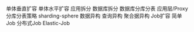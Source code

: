 单体垂直扩容
单体水平扩容
应用拆分
数据库拆分
数据库分库分表
    应用层/Proxy
    分库分表策略
    sharding-sphere
数据异构
    查询异构
    聚合据异构
Job扩容
    简单Job
    分布式Job
    Elastic-Job